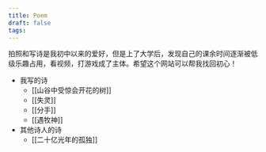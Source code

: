 ```yaml
---
title: Poem
draft: false
tags:
---
```

拍照和写诗是我初中以来的爱好，但是上了大学后，发现自己的课余时间逐渐被低级乐趣占用，看视频，打游戏成了主体。希望这个网站可以帮我找回初心！
- 我写的诗
	- [[山谷中受惊会开花的树]]
	- [[失灵]]
	- [[分手]]
	- [[遇牧神]]
- 其他诗人的诗
	- [[二十亿光年的孤独]]
